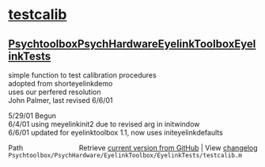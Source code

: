# [testcalib](testcalib)
## [Psychtoolbox](Psychtoolbox)[PsychHardware](PsychHardware)[EyelinkToolbox](EyelinkToolbox)[EyelinkTests](EyelinkTests)

simple function to test calibration procedures  
adopted from shorteyelinkdemo  
uses our perfered resolution  
John Palmer, last revised 6/6/01  
  
5/29/01 Begun  
6/4/01  using meyelinkinit2 due to revised arg in initwindow  
6/6/01  updated for eyelinktoolbox 1.1, now uses initeyelinkdefaults  




<div class="code_header" style="text-align:right;">
  <span style="float:left;">Path&nbsp;&nbsp;</span> <span class="counter">Retrieve <a href=
  "https://raw.github.com/Psychtoolbox-3/Psychtoolbox-3/beta/Psychtoolbox/PsychHardware/EyelinkToolbox/EyelinkTests/testcalib.m">current version from GitHub</a> | View <a href=
  "https://github.com/Psychtoolbox-3/Psychtoolbox-3/commits/beta/Psychtoolbox/PsychHardware/EyelinkToolbox/EyelinkTests/testcalib.m">changelog</a></span>
</div>
<div class="code">
  <code>Psychtoolbox/PsychHardware/EyelinkToolbox/EyelinkTests/testcalib.m</code>
</div>

